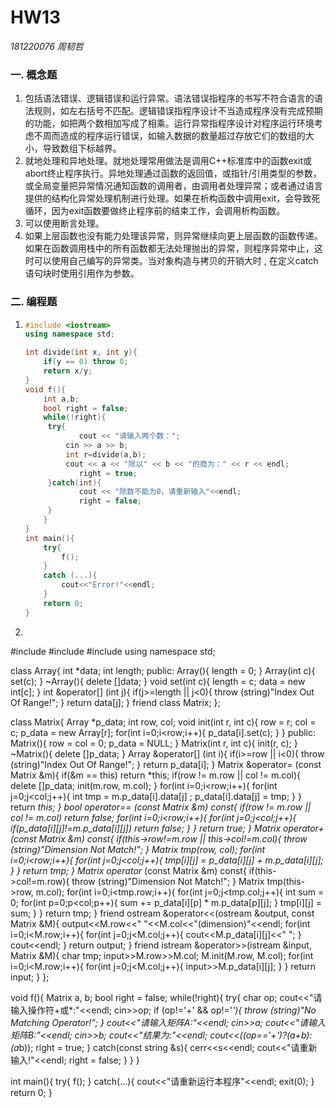 # HW13

*181220076 周韧哲*

### 一. 概念题

1. 包括语法错误、逻辑错误和运行异常。语法错误指程序的书写不符合语言的语法规则，如左右括号不匹配。逻辑错误指程序设计不当造成程序没有完成预期的功能，如把两个数相加写成了相乘。运行异常指程序设计对程序运行环境考虑不周而造成的程序运行错误，如输入数据的数量超过存放它们的数组的大小，导致数组下标越界。
2. 就地处理和异地处理。就地处理常用做法是调用C++标准库中的函数exit或abort终止程序执行。异地处理通过函数的返回值，或指针/引用类型的参数，或全局变量把异常情况通知函数的调用者，由调用者处理异常；或者通过语言提供的结构化异常处理机制进行处理。如果在析构函数中调用exit，会导致死循环，因为exit函数要做终止程序前的结束工作，会调用析构函数。
3. 可以使用断言处理。
4. 如果上层函数也没有能力处理该异常，则异常继续向更上层函数的函数传递。如果在函数调用栈中的所有函数都无法处理抛出的异常，则程序异常中止，这时可以使用自己编写的异常类。当对象构造与拷贝的开销大时 , 在定义catch语句块时使用引用作为参数。

### 二. 编程题

1. ```c++
   #include <iostream>
   using namespace std;
   
   int divide(int x, int y){
       if(y == 0) throw 0;
       return x/y; 
   }
   void f(){
       int a,b;
       bool right = false;
       while(!right){
   	    try{
               cout << "请输入两个数：";
   		    cin >> a >> b;
   		    int r=divide(a,b);
   		    cout << a << "除以" << b << "的商为：" << r << endl;
               right = true;
   	    }catch(int){	
               cout << "除数不能为0，请重新输入"<<endl;
               right = false;
   	    }
       }
   }	
   int main(){
       try{
           f();
       } 
       catch (...){
           cout<<"Error!"<<endl;
       }
       return 0;
   } 
   ```
   
2. ```c++
#include <iostream>
   #include <string>
#include <cstring>
   using namespace std;
   
   class Array{
       int *data;
       int length;
   public:
       Array(){
           length = 0;
       }
       Array(int c){
           set(c);
       }
       ~Array(){
           delete []data;
       }
       void set(int c){
           length = c;
           data = new int[c];
       }
       int &operator[] (int j){
           if(j>=length || j<0){
               throw (string)"Index Out Of Range!";
           }
           return data[j];
       }
       friend class Matrix;
   };
   
   class Matrix{
       Array *p_data;
       int row, col; 
       void init(int r, int c){
           row = r;
           col = c;
           p_data = new Array[r];
           for(int i=0;i<row;i++){
               p_data[i].set(c);
           }
       }
   public:
       Matrix(){
           row = col = 0;
           p_data = NULL;
       }
       Matrix(int r, int c){
           init(r, c); 
       }
       ~Matrix(){
           delete []p_data;
       }
       Array &operator[] (int i){ 
           if(i>=row || i<0){
               throw (string)"Index Out Of Range!";
           }
           return p_data[i];
       }
       Matrix &operator= (const Matrix &m){ 
           if(&m == this) return *this;
           if(row != m.row || col != m.col){
               delete []p_data;
               init(m.row, m.col); 
           }
           for(int i=0;i<row;i++){
               for(int j=0;j<col;j++){
                   int tmp = m.p_data[i].data[j] ;
                   p_data[i].data[j] = tmp;
               }
           }
           return *this;
       }
       bool operator== (const Matrix &m) const{
           if(row != m.row || col != m.col)
               return false;
           for(int i=0;i<row;i++){
               for(int j=0;j<col;j++){
                   if(p_data[i][j]!=m.p_data[i][j])
                       return false;
               }
           }
           return true;
       }
       Matrix operator+ (const Matrix &m) const{ 
           if(this->row!=m.row || this->col!=m.col){
               throw (string)"Dimension Not Match!";
           }
           Matrix tmp(row, col);
           for(int i=0;i<row;i++){
               for(int j=0;j<col;j++){
                   tmp[i][j] = p_data[i][j] + m.p_data[i][j];
               }
           }
           return tmp;
       }
       Matrix operator* (const Matrix &m) const{
           if(this->col!=m.row){
               throw (string)"Dimension Not Match!";
           }
           Matrix tmp(this->row, m.col);
           for(int i=0;i<tmp.row;i++){
               for(int j=0;j<tmp.col;j++){
                   int sum = 0;
                   for(int p=0;p<col;p++){
                       sum += p_data[i][p] * m.p_data[p][j];
                   }
                   tmp[i][j] = sum;
               }
           }
           return tmp;
       }
       friend ostream &operator<<(ostream &output, const Matrix &M){
           output<<M.row<<" "<<M.col<<"(dimension)"<<endl;
           for(int i=0;i<M.row;i++){
               for(int j=0;j<M.col;j++){
                   cout<<M.p_data[i][j]<<" ";
               }
               cout<<endl;
           }
           return output;
       }
       friend istream &operator>>(istream &input, Matrix &M){
           char tmp;
           input>>M.row>>M.col;
           M.init(M.row, M.col);
           for(int i=0;i<M.row;i++){
               for(int j=0;j<M.col;j++){
                   input>>M.p_data[i][j];
               }
           }
           return input;
       }
   };
   
   void f(){
       Matrix a, b;
       bool right = false;
       while(!right){
           try{
               char op;
               cout<<"请输入操作符+或*:"<<endl;
               cin>>op;
               if (op!='+' && op!='*'){
                   throw (string)"No Matching Operator!";
               }
               cout<<"请输入矩阵A:"<<endl; cin>>a;
               cout<<"请输入矩阵B:"<<endl; cin>>b;
               cout<<"结果为:"<<endl;
               cout<<((op=='+')?(a+b):(a*b));
               right = true;
           }
           catch(const string &s){
               cerr<<s<<endl;
               cout<<"请重新输入!"<<endl;
               right = false;
           }
       }
   }
   
   int main(){
       try{
           f();
       }
       catch(...){
           cout<<"请重新运行本程序"<<endl;
           exit(0);
       }
       return 0;
   }
   ```
   
   
   
   
